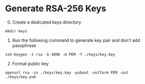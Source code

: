 # Generate RSA-256 Keys

0. Create a dedicated keys directory

```
mkdir keys
```

1. Run the following command to generate key pair and don't add passphrase

```
ssh-keygen -t rsa -b 4096 -m PEM -f ./keys/key.key
```

2. Format public key

```
openssl rsa -in ./keys/key.key -pubout -outform PEM -out ./keys/key.pub
```
